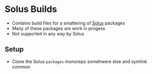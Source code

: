 # Solus Builds

- Contains build files for a smattering of [Solus](https://getsol.us/) packages
- Many of these packages are work in progess
- Not supported in any way by Solus

## Setup

- Clone the Solus `packages` monorepo somehwere else and symlink common
